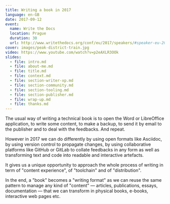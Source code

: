 ```yaml
---
title: Writing a book in 2017
language: en-GB
date: 2017-09-12
event:
  name: Write the Docs
  location: Prague
  duration: 30
  url: http://www.writethedocs.org/conf/eu/2017/speakers/#speaker-eu-2017-thomas-parisot
cover: images/peak-district-train.jpg
video: https://www.youtube.com/watch?v=p2eAXLR3OOk
slides:
  - file: intro.md
  - file: about-me.md
  - file: title.md
  - file: context.md
  - file: section-writer-xp.md
  - file: section-community.md
  - file: section-tooling.md
  - file: section-publisher.md
  - file: wrap-up.md
  - file: thanks.md
---
```


The usual way of writing a technical book is to open the Word or LibreOffice application, to write some content, to make a backup, to send it by email to the publisher and to deal with the feedbacks. And repeat.

However in 2017 we can do differently by using open formats like Asciidoc, by using version control to propagate changes, by using collaborative platforms like GitHub or GitLab to collate feedbacks in any form as well as transforming text and code into readable and interactive artefacts.

It gives us a unique opportunity to approach the whole process of writing in term of "content experience", of "toolchain" and of "distribution".

In the end, a "book" becomes a "writing format" as we can reuse the same pattern to manage any kind of "content" — articles, publications, essays, documentation — that we can transform in physical books, e-books, interactive web pages etc.
